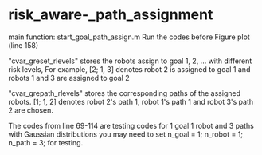 # risk_aware-_path_assignment

main function: start_goal_path_assign.m
Run the codes before Figure plot (line 158)

"cvar_greset_rlevels" stores the robots assign to goal 1, 2, ... with different risk levels,
For example, [2; 1, 3] denotes robot 2 is assigned to goal 1 and robots 1 and 3 are assigned to goal 2

"cvar_grepath_rlevels" stores the corresponding paths of the assigned robots. 
[1; 1, 2] denotes robot 2's path 1,  robot 1's path 1 and robot 3's path 2 are chosen. 

The codes from line 69-114 are testing codes for 1 goal 1 robot and 3 paths with Gaussian distributions
you may need to set 
n_goal = 1;
n_robot = 1;
n_path = 3; 
for testing. 
